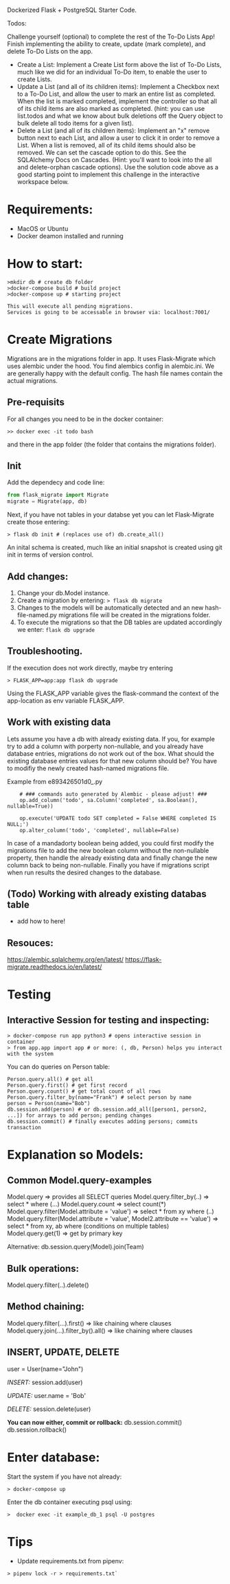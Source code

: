 Dockerized Flask + PostgreSQL Starter Code.

Todos:

Challenge yourself (optional) to complete the rest of the To-Do Lists App!
Finish implementing the ability to create, update (mark complete), and delete To-Do Lists on the app.

* Create a List: Implement a Create List form above the list of To-Do Lists, much like we did for an individual To-Do item, to enable the user to create Lists.
* Update a List (and all of its children items): Implement a Checkbox next to a To-Do List, and allow the user to mark an entire list as completed. When the list is marked completed, implement the controller so that all of its child items are also marked as completed. (hint: you can use list.todos and what we know about bulk deletions off the Query object to bulk delete all todo items for a given list).
* Delete a List (and all of its children items): Implement an "x" remove button next to each List, and allow a user to click it in order to remove a List. When a list is removed, all of its child items should also be removed. We can set the cascade option to do this. See the SQLAlchemy Docs on Cascades. (Hint: you'll want to look into the all and delete-orphan cascade options).
Use the solution code above as a good starting point to implement this challenge in the interactive workspace below.

# Requirements:
* MacOS or Ubuntu
* Docker deamon installed and running

# How to start:

```
>mkdir db # create db folder
>docker-compose build # build project
>docker-compose up # starting project

This will execute all pending migrations.
Services is going to be accessable in browser via: localhost:7001/

```
# Create Migrations

Migrations are in the migrations folder in app. It uses Flask-Migrate which uses alembic under the hood.
You find alembics config in alembic.ini. We are generally happy with the default config.
The hash file names contain the actual migrations.

## Pre-requisits

For all changes you need to be in the docker container:
```shell
>> docker exec -it todo bash
```
and there in the app folder (the folder that contains the migrations folder).

## Init

Add the dependecy and code line:

```python
from flask_migrate import Migrate
migrate = Migrate(app, db)
```

Next, if you have not tables in your databse yet you can let Flask-Migrate create those entering:

```shell
> flask db init # (replaces use of) db.create_all()
```

An inital schema is created, much like an initial snapshot is created using git init in terms of version control.

## Add changes:

1. Change your db.Model instance.
2. Create a migration by entering: ```> flask db migrate ```
3. Changes to the models will be automatically detected and an new hash-file-named.py migrations file will be created in the migrations folder.
4. To execute the migrations so that the DB tables are updated accordingly we enter: ```flask db upgrade```

## Troubleshooting.

If the execution does not work directly, maybe try entering

```shell
> FLASK_APP=app:app flask db upgrade
```

Using the FLASK_APP variable gives the flask-command the context of the app-location as env variable FLASK_APP.


## Work with existing data

Lets assume you have a db with already existing data.
If you, for example try to add a column with porperty non-nullable, and you already have database entries, migrations do not work out of the box. What should the existing database entries values for that new column should be?
You have to modifiy the newly created hash-named migrations file. 

Example from e893426501d0_.py
```
    # ### commands auto generated by Alembic - please adjust! ###
    op.add_column('todo', sa.Column('completed', sa.Boolean(), nullable=True))

    op.execute('UPDATE todo SET completed = False WHERE completed IS NULL;')
    op.alter_column('todo', 'completed', nullable=False)
```

In case of a mandadorty boolean being added, you could first modify the migrations file to add the new boolean column without the non-nullable property, then handle the already existing data and finally change the new column back to being non-nullable. Finally you have if migrations script when run results the desired changes to the database.

## (Todo) Working with already existing databas table

* add how to here!

## Resouces:
https://alembic.sqlalchemy.org/en/latest/
https://flask-migrate.readthedocs.io/en/latest/


# Testing

## Interactive Session for testing and inspecting:

```
> docker-compose run app python3 # opens interactive session in container
> from app.app import app # or more: (, db, Person) helps you interact with the system
```

You can do queries on Person table:

```
Person.query.all() # get all
Person.query.first() # get first record
Person.query.count() # get total count of all rows
Person.query.filter_by(name="Frank") # select person by name
person = Person(name="Bob")
db.session.add(person) # or db.session.add_all([person1, person2, ...]) for arrays to add person; pending changes
db.session.commit() # finally executes adding persons; commits transaction
```

# Explanation so Models:

## Common Model.query-examples
Model.query => provides all SELECT queries
Model.query.filter_by(..) => select * where (...)
Model.query.count => select count(*)
Model.query.filter(Model.attribute = 'value') => select * from xy where (..)
Model.query.filter(Model.attribute = 'value', Model2.attribute == 'value') => select * from xy, ab where (conditions on multiple tables)
Model.query.get(1) => get by primary key

Alternative: db.session.query(Model).join(Team)

## Bulk operations:
Model.query.filter(..).delete()

## Method chaining:
Model.query.filter(...).first() => like chaining where clauses
Model.query.join(...).filter_by().all() => like chaining where clauses

## INSERT, UPDATE, DELETE

user = User(name="John")

*INSERT:*
session.add(user)

*UPDATE:*
user.name = 'Bob'

*DELETE:*
session.delete(user)

**You can now either, commit or rollback:**
db.session.commit()
db.session.rollback()


# Enter database:

Start the system if you have not already:

```
> docker-compose up
```

Enter the db container executing psql using:

```
>  docker exec -it example_db_1 psql -U postgres
```


# Tips

* Update requirements.txt from pipenv:

```
> pipenv lock -r > requirements.txt`
```